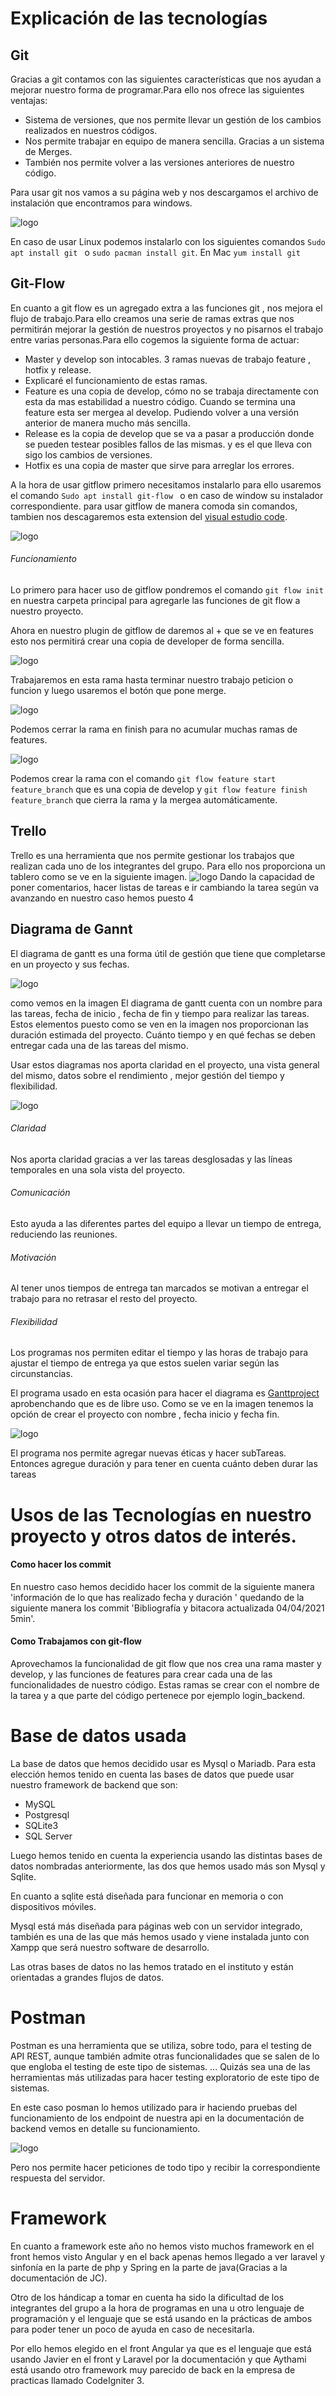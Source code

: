 # <a name="explicacion_tecnologias">Explicación de las tecnologías</a>

## Git

Gracias a git contamos con las siguientes características que nos ayudan a mejorar nuestro forma de programar.Para ello nos ofrece las siguientes ventajas:
- Sistema de versiones, que nos permite llevar un gestión de los cambios realizados en nuestros códigos.
- Nos permite trabajar en equipo de manera sencilla. Gracias a un sistema de Merges.
- También nos permite volver a las versiones anteriores de nuestro código.
 
Para usar git nos vamos a su página web y nos descargamos el archivo de instalación que encontramos para windows.
 
![logo](Imagenes/Tecnologias/git.PNG)
 
En caso de usar Linux  podemos instalarlo con los siguientes comandos 
`Sudo apt install git ` o `sudo pacman install git`. En Mac `yum install git`
 
## Git-Flow

En cuanto a git flow es un agregado extra a las funciones git , nos mejora el flujo de trabajo.Para ello creamos una serie de ramas extras que nos permitirán mejorar la gestión de nuestros proyectos y no pisarnos el trabajo entre varias personas.Para ello cogemos la siguiente forma de actuar:
- Master y develop son intocables.
3 ramas nuevas de trabajo feature , hotfix y release.    
- Explicaré el funcionamiento de estas ramas.
- Feature es una copia de develop, cómo no se trabaja directamente con esta da mas estabilidad a nuestro código. Cuando se termina una feature esta ser mergea al develop. Pudiendo volver a una versión anterior de manera mucho más sencilla.
- Release es la copia de develop que se va a pasar a producción donde se pueden testear posibles fallos de las mismas. y es el que lleva con sigo los cambios de versiones.
- Hotfix es una copia de master que sirve para arreglar los errores.
 
A la hora de usar gitflow primero necesitamos instalarlo para ello usaremos el comando `Sudo apt install git-flow ` o en caso de window su instalador correspondiente.
para usar gitflow de manera comoda sin comandos, tambien nos descagaremos esta extension del  [visual estudio code](https://marketplace.visualstudio.com/items?itemName=PsykoSoldi3r.vscode-git-flow).
 
![logo](Imagenes/Tecnologias/git-flow.PNG)
 
###### Funcionamiento

 Lo primero para hacer uso de gitflow pondremos el comando `git flow init` en nuestra carpeta principal para agregarle las funciones de git flow a nuestro proyecto.
 
 Ahora en nuestro plugin de gitflow de daremos al + que se ve en features  esto nos permitirá crear una copia de developer de forma sencilla.
 
![logo](Imagenes/Tecnologias/feature.PNG)
 
Trabajaremos en esta rama hasta terminar nuestro trabajo peticion o funcion y luego usaremos el botón que pone merge. 
 
![logo](Imagenes/Tecnologias/merge.PNG)
 
Podemos cerrar la rama en finish para no acumular muchas ramas de features. 
 
![logo](Imagenes/Tecnologias/merge.PNG)
 
Podemos crear la rama con el comando `git flow feature start feature_branch`
que es una copia de develop y `git flow feature finish feature_branch`  que cierra la rama y la mergea automáticamente.
 
## Trello

Trello es una herramienta que nos permite gestionar los trabajos que realizan cada uno de los integrantes del grupo.
Para ello nos proporciona un tablero como se ve en la siguiente imagen.
![logo](Imagenes/Tecnologias/trello.PNG)
Dando la capacidad de poner comentarios, hacer listas de tareas e ir cambiando la tarea según va avanzando en nuestro caso hemos puesto 4

## Diagrama de Gannt 

El diagrama de gantt es una forma útil de gestión que tiene que completarse en un proyecto y sus fechas.

![logo](Imagenes/Tecnologias/gantt.PNG)


como vemos en la imagen  El diagrama de gantt cuenta con un nombre para las tareas, fecha de inicio , fecha de fin y tiempo para realizar las tareas. Estos elementos puesto como se ven en la imagen nos proporcionan las duración estimada del proyecto. Cuánto tiempo y en qué fechas se deben entregar cada una de las tareas del mismo.

Usar estos diagramas nos aporta claridad en el proyecto, una vista general del mismo, datos sobre el rendimiento , mejor gestión del tiempo y flexibilidad.


![logo](Imagenes/Tecnologias/gantt2.jpg)

###### Claridad

Nos aporta claridad gracias a ver las tareas desglosadas y las líneas temporales en una sola vista del proyecto.

###### Comunicación

Esto ayuda a las diferentes partes del equipo a llevar un tiempo de entrega, reduciendo las reuniones.

###### Motivación

Al tener unos tiempos de entrega tan marcados se motivan a entregar el trabajo para no retrasar el resto del proyecto. 

###### Flexibilidad

Los programas  nos permiten editar el tiempo y las horas de trabajo para ajustar el tiempo de entrega ya que estos suelen variar según las circunstancias.


El programa usado en esta ocasión para hacer el diagrama es [Ganttproject](https://www.ganttproject.biz/) aprobenchando que es de libre uso. 
Como se ve en la imagen tenemos la opción de crear el proyecto con nombre , fecha inicio y fecha fin.

![logo](Imagenes/Tecnologias/gantt.PNG)

 El programa nos permite agregar nuevas éticas y hacer subTareas. Entonces agregue duración y  para tener en cuenta cuánto deben durar las tareas 



# <a name="uso_tecnologias">Usos de las Tecnologías en nuestro proyecto y otros datos de interés.</a>
 
#### Como hacer los commit 
 
En nuestro caso hemos decidido hacer los commit de la siguiente manera 'información de lo que has realizado fecha y duración ' quedando de la siguiente manera los commit 'Bibliografía y bitacora actualizada  04/04/2021 5min'.

#### Como Trabajamos con git-flow

Aprovechamos la funcionalidad de git flow que nos crea una rama master  y develop, y las funciones de features para crear cada una de las funcionalidades de nuestro código. Estas ramas se crear con el nombre de la tarea y a que parte del código pertenece  por ejemplo  login_backend.

# <a name="BBDD_usada">Base de datos usada</a>

La base de datos que hemos decidido usar es Mysql o Mariadb.
Para esta elección hemos tenido en cuenta las bases de datos que puede usar nuestro framework de backend que son:
- MySQL
- Postgresql
- SQLite3
- SQL Server
 
Luego hemos tenido en cuenta la experiencia usando las distintas bases de datos  nombradas anteriormente, las dos que hemos usado más son Mysql y Sqlite.
 
 En cuanto a sqlite está diseñada para funcionar en memoria o con dispositivos móviles. 
 
Mysql está más diseñada para páginas web con un servidor integrado, también es una de las que más hemos usado y viene instalada junto con Xampp que será nuestro software de desarrollo.
 
Las otras bases de datos no las hemos tratado en el instituto y están orientadas a grandes flujos de datos.

# <a name="postan">Postman</a>

Postman es una herramienta que se utiliza, sobre todo, para el testing de API REST, aunque también admite otras funcionalidades que se salen de lo que engloba el testing de este tipo de sistemas. ... Quizás sea una de las herramientas más utilizadas para hacer testing exploratorio de este tipo de sistemas.
 
En este caso posman lo hemos utilizado para ir haciendo pruebas del funcionamiento de los endpoint de nuestra api  en la documentación de backend vemos en detalle su funcionamiento.
 
![logo](Imagenes/Tecnologias/postman.PNG)
 
Pero nos permite hacer peticiones  de todo tipo y recibir la correspondiente respuesta del servidor.

# <a name="framework">Framework</a>

 En cuanto a framework este año no hemos visto muchos framework en el front hemos visto Angular y en el back apenas hemos llegado a ver laravel y sinfonía en la parte de php y Spring en la parte de java(Gracias a la documentación de JC).
 
 Otro de los hándicap a tomar en cuenta ha sido la dificultad de los integrantes del grupo a la hora de programas en una u otro lenguaje de programación y el lenguaje que se está usando en la prácticas de ambos para poder tener un poco de ayuda en caso de necesitarla.
 
 Por ello hemos elegido en el front Angular ya que es el lenguaje que está usando Javier en el front y Laravel por la documentación y que Aythami está usando otro framework muy parecido de back en la empresa de practicas llamado CodeIgniter 3. 



 
